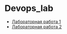 # Devops_lab
- [Лабораторная работа 1](./lab_1/README.md)
- [Лабораторная работа 2](./lab_2/README.md)


